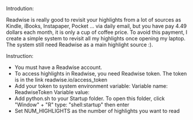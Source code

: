 Introdution:

Readwise is really good to revisit your highlights from a lot of sources as Kindle, iBooks, Instapaper, Pocket ... via daily email, but you have pay 4.49 dollars each month, it is only a cup of coffee price. To avoid this payment, I create a simple system to revisit all my highlights once opening my laptop. The system still need Readwise as a main highlight source :).


Instruction:

-	You must have a Readwise account.
- 	To access highlights in Readwise, you need Readwise token. The token is in the link readwise.io/access_token
- 	Add your token to system environment variable:
		Variable name: ReadwiseToken
		Variable value: <Readwise Token>
- 	Add python.sh to your Startup folder. To open this folder, 
		click "Window" + "R"
		type: "shell:startup" then enter
-	Set NUM_HIGHLIGHTS as the number of highlights you want to read
		